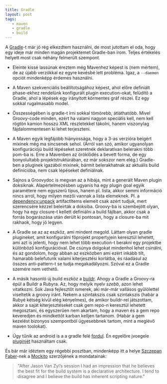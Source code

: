 ```yaml
---
title: Gradle
layout: post
tags: 
   - maven
   - gradle
   - build
---
```


A [Gradle][gradle]-t már jó rég elkezdtem használni, de most jutottam el oda, hogy egy ideje már minden magán projektemet Gradle-ban írom. Teljes értékelés helyett most csak néhány felmerült szempont.

* Eleinte kissé lassúnak éreztem még Mavenhez képest is (nem mértem), de az újabb verzókkal ez egyre kevésbé lett probléma. Igaz, a `--daemon` opciót mindenképp érdemes használni.

* A Maven szekvenciális beállítotságához képest, ahol előre definiált phase-ekhez rendelünk konfigurált plugin execution-okat, felüdítő a Gradle, ahol a lépések egy irányított körmentes gráf részei. Ez egy sokkal rugalmasabb model.

* Összességében is gradle-t írni sokkal tömörebb, átláthatóbb. Mivel Groovy-code minden, ezért ha valami nagyon speciális kell, nem kell rögtön kamion hosszú XML részletekkel tákolni, hanem viszonylag fájdalommentesen ki lehet terjeszteni.

* A Maven egyik legfájóbb hiányossága, hogy a 3-as verzióra beígért mixinek még ma sincsenek sehol. (Arról van szó, amikor ugyanolyan konfigurációjú build lépéseket szeretnék deklaratívan belerakni több pom-ba is. Erre a Mavenben az öröklődés a bevett forma, de egy bonyolultabb projektstruktúrában, ez már sokszor nem elég.) Gradle-ben a pluginek igazából mixinek, bármit belerakhatnak az aktuális build definícióba, nem csak lépéseket definiálnak.

* Sajnos a Groovydoc is megvan az a hibája, mint a generált Maven plugin doksiknak. Alapértelmezésben ugyanis ha egy plugin goal egyik paramétere nem egyszerű típus, hanem pl. lista, akkor semmi információ nincs arról, hogy milyen mezői vannak a lista elemeknek. Pl. a [dependency:unpack][unpack] artifactItems elemeit csak azért tudjuk, mert szerencsére kézzel beleírták a doksiba. Groovy-ba is szembejött olyan, hogy ha egy closure-t kellett definiálni a build fájlban, akkor csak a forrás bogarászása után derült ki pontosan, hogy a closure-ba mit rakhaok, hogy jó legyen.

* A Gradle se az az eszköz, ami mindent megold. Láttam olyan gradle plugineket, amit konfigurálni főprojekt propertyjein keresztül lehetett, ami azt is jelenti, hogy nem lehet több execution-t berakni egy projektbe különböző konfigurációval. De csúnya dolgokat mindenhol lehet csinálni, és az gondolom, hogy abban az eszközben ami ezért inkább tilt, hamarabb belefutunk valami kiterjesztési korlátba, és ráadásul az összes anti-pattern-t se tudja megakadályozni. Szóval ez a Gradle szemére nem vethető.

* A másik hasonló új build eszköz a [buildr][buildr]. Ahogy a Gradle a Groovy-ra épül a Buildr a Rubyra. Az, hogy melyik nyelv <i>szebb</i>, azon lehet vitatkozni. Sok Java fejlesztőt ismerek, aki már-már vallásos gyűlölettel viseltetik a groovy iránt. Nekem a szintakszis csak szintakszis (habár a Rubyé kétség kívül elég kényelmes), de amikor buildr-rel játszottam, akkor a saját kiterjesztéseket csak gem repo-n keresztül lehetett megosztani, és egyszerűen nem akartam, hogy a maven és a gem repo keveredjen és mindkettőt karban kelljen tartanom. (Habár a gem kezelést bizonyos szempontból ügyesebbnek tartom, mint a meglévő maven toolokat).

* Úgy tűnik az android is a a gradle felé [fordul][android-gradle]. Én egyelőre jvoegele [pluginjét][android-gradle] használtam csak.


És bár már idéztem egy régebbi posztban, mindenképp itt a helye <a href="http://monkeyisland.pl">Szczepan Faber</a>-nek a <a href="http://code.google.com/p/mockito/">Mockito</a> szerzőjének a mondatainak:

<blockquote>"After Jason Van Zyl’s session I had an impression that he believes the best fit for the build system is a declarative architecture. I tend to disagree and I believe the build has inherent scripting nature."</blockquote>

[gradle]: http://gradle.org
[buildr]: http://buildr.apache.org
[unpack]: https://maven.apache.org/plugins/maven-dependency-plugin/unpack-mojo.html
[android-gradle]: http://tools.android.com/tech-docs/new-build-system/user-guide
[android-plugin]: https://github.com/jvoegele/gradle-android-plugin/wiki
